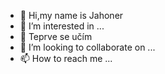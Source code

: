 - 👋 Hi,my name is 
Jahoner
- 👀 I’m interested in ...
- 🌱 Teprve se učím
- 💞️ I’m looking to collaborate on ...
- 📫 How to reach me ...

<!---
Jahoner/Jahoner is a ✨ special ✨ repository because its `README.md` (this file) appears on your GitHub profile.
You can click the Preview link to take a look at your changes.
--->
